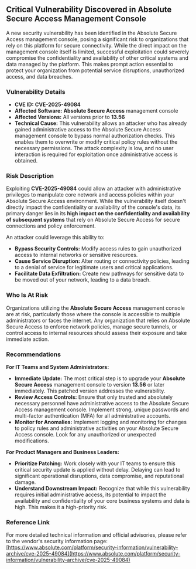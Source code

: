 ## Critical Vulnerability Discovered in Absolute Secure Access Management Console

A new security vulnerability has been identified in the Absolute Secure Access management console, posing a significant risk to organizations that rely on this platform for secure connectivity. While the direct impact on the management console itself is limited, successful exploitation could severely compromise the confidentiality and availability of other critical systems and data managed by the platform. This makes prompt action essential to protect your organization from potential service disruptions, unauthorized access, and data breaches.

### Vulnerability Details

*   **CVE ID:** **CVE-2025-49084**
*   **Affected Software:** **Absolute Secure Access** management console
*   **Affected Versions:** All versions prior to **13.56**
*   **Technical Cause:** This vulnerability allows an attacker who has already gained administrative access to the Absolute Secure Access management console to bypass normal authorization checks. This enables them to overwrite or modify critical policy rules without the necessary permissions. The attack complexity is low, and no user interaction is required for exploitation once administrative access is obtained.

### Risk Description

Exploiting **CVE-2025-49084** could allow an attacker with administrative privileges to manipulate core network and access policies within your Absolute Secure Access environment. While the vulnerability itself doesn't directly impact the confidentiality or availability of the console's data, its primary danger lies in its **high impact on the confidentiality and availability of subsequent systems** that rely on Absolute Secure Access for secure connections and policy enforcement.

An attacker could leverage this ability to:
*   **Bypass Security Controls:** Modify access rules to gain unauthorized access to internal networks or sensitive resources.
*   **Cause Service Disruption:** Alter routing or connectivity policies, leading to a denial of service for legitimate users and critical applications.
*   **Facilitate Data Exfiltration:** Create new pathways for sensitive data to be moved out of your network, leading to a data breach.

### Who Is At Risk

Organizations utilizing the **Absolute Secure Access** management console are at risk, particularly those where the console is accessible to multiple administrators or faces the internet. Any organization that relies on Absolute Secure Access to enforce network policies, manage secure tunnels, or control access to internal resources should assess their exposure and take immediate action.

### Recommendations

**For IT Teams and System Administrators:**

*   **Immediate Update:** The most critical step is to upgrade your **Absolute Secure Access** management console to version **13.56** or later immediately. This patched version addresses the vulnerability.
*   **Review Access Controls:** Ensure that only trusted and absolutely necessary personnel have administrative access to the Absolute Secure Access management console. Implement strong, unique passwords and multi-factor authentication (MFA) for all administrative accounts.
*   **Monitor for Anomalies:** Implement logging and monitoring for changes to policy rules and administrative activities on your Absolute Secure Access console. Look for any unauthorized or unexpected modifications.

**For Product Managers and Business Leaders:**

*   **Prioritize Patching:** Work closely with your IT teams to ensure this critical security update is applied without delay. Delaying can lead to significant operational disruptions, data compromise, and reputational damage.
*   **Understand Downstream Impact:** Recognize that while this vulnerability requires initial administrative access, its potential to impact the availability and confidentiality of your core business systems and data is high. This makes it a high-priority risk.

### Reference Link

For more detailed technical information and official advisories, please refer to the vendor's security information page:
[https://www.absolute.com/platform/security-information/vulnerability-archive/cve-2025-49084](https://www.absolute.com/platform/security-information/vulnerability-archive/cve-2025-49084)